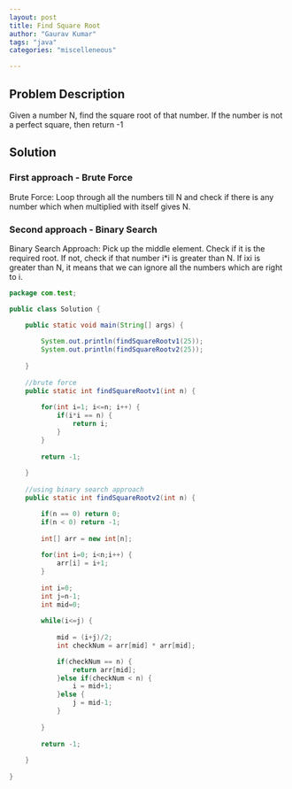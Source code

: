 ```yaml
---
layout: post
title: Find Square Root
author: "Gaurav Kumar"
tags: "java"
categories: "miscelleneous"

---
```


## Problem Description

Given a number N, find the square root of that number. If the number is not a perfect square, then return -1

## Solution

### First approach - Brute Force

Brute Force: Loop through all the numbers till N and check if there is any number which when multiplied with itself gives N.

### Second approach - Binary Search

Binary Search Approach: Pick up the middle element. Check if it is the required root. If not, check if that number i*i is greater than N. If ixi is greater than N, it means that we can ignore all the numbers which are right to i.

```java
package com.test;

public class Solution {

	public static void main(String[] args) {
		
		System.out.println(findSquareRootv1(25));
		System.out.println(findSquareRootv2(25));
		
	}
	
	//brute force
	public static int findSquareRootv1(int n) {
		
		for(int i=1; i<=n; i++) {
			if(i*i == n) {
				return i;
			}
		}
		
		return -1;
		
	}
	
	//using binary search approach
	public static int findSquareRootv2(int n) {

		if(n == 0) return 0;
		if(n < 0) return -1;
		
		int[] arr = new int[n];
		
		for(int i=0; i<n;i++) {
			arr[i] = i+1;
		}
		
		int i=0;
		int j=n-1;
		int mid=0;
		
		while(i<=j) {
			
			mid = (i+j)/2;
			int checkNum = arr[mid] * arr[mid];

			if(checkNum == n) {
				return arr[mid];
			}else if(checkNum < n) {
				i = mid+1;
			}else {
				j = mid-1;
			}
			
		}
		
		return -1;
		
	}
	
}

```
